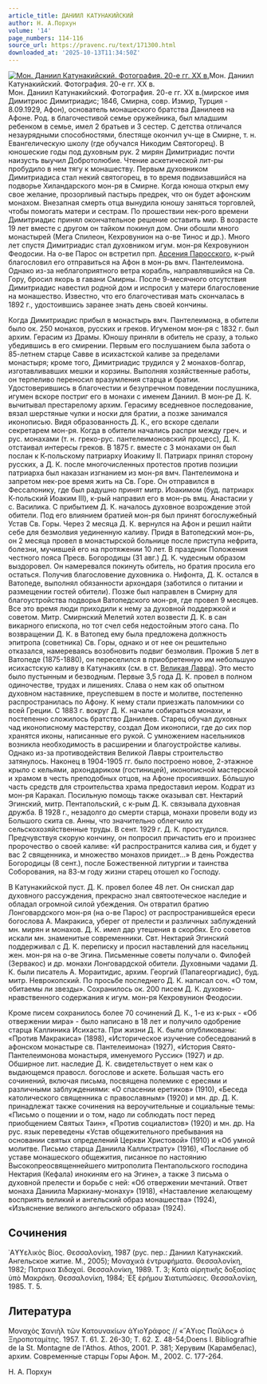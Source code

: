 ```yaml
---
article_title: ДАНИИЛ КАТУНАКИЙСКИЙ
author: Н. А.Порхун
volume: '14'
page_numbers: 114-116
source_url: https://pravenc.ru/text/171300.html
downloaded_at: '2025-10-13T11:34:50Z'
---
```


[![Мон. Даниил Катунакийский. Фотография. 20-е гг. XX в.](https://pravenc.ru/data/563/478/1234/i200.jpg "Кликните для увеличения картинки")](https://pravenc.ru/data/563/478/1234/i400.jpg)Мон. Даниил Катунакийский. Фотография. 20-е гг. XX в.  
Мон. Даниил Катунакийский. Фотография. 20-е гг. XX в.(мирское имя Димитриос Димитриадис; 1846, Смирна, совр. Измир, Турция - 8.09.1929, Афон), основатель монашеского братства Данилеев на Афоне. Род. в благочестивой семье оружейника, был младшим ребенком в семье, имел 2 братьев и 3 сестер. С детства отличался незаурядными способностями, блестяще окончил уч-ще в Смирне, т. н. Евангелическую школу (где обучался Никодим Святогорец). В юношеские годы под духовным рук. 2 мирян Димитриадис почти наизусть выучил Добротолюбие. Чтение аскетической лит-ры пробудило в нем тягу к монашеству. Первым духовником Димитриадиса стал некий святогорец, в то время подвизавшийся на подворье Хиландарского мон-ря в Смирне. Когда юноша открыл ему свое желание, прозорливый пастырь предрек, что он будет афонским монахом. Внезапная смерть отца вынудила юношу заняться торговлей, чтобы помогать матери и сестрам. По прошествии нек-рого времени Димитриадис принял окончательное решение оставить мир. В возрасте 19 лет вместе с другом он тайком покинул дом. Они обошли много монастырей (Мега Спилеон, Кехровунион на о-ве Тинос и др.). Много лет спустя Димитриадис стал духовником игум. мон-ря Кехровунион Феодосии. На о-ве Парос он встретил прп. [Арсения Паросского](<https://pravenc.ru/text/Арсения Паросского.html>), к-рый благословил его отправиться на Афон в мон-рь вмч. Пантелеимона. Однако из-за неблагоприятного ветра корабль, направлявшийся на Св. Гору, бросил якорь в гавани Смирны. После 9-месячного отсутствия Димитриадис навестил родной дом и испросил у матери благословение на монашество. Известно, что его благочестивая мать скончалась в 1892 г., удостоившись заранее знать день своей кончины.

Когда Димитриадис прибыл в монастырь вмч. Пантелеимона, в обители было ок. 250 монахов, русских и греков. Игуменом мон-ря с 1832 г. был архим. Герасим из Драмы. Юношу приняли в обитель не сразу, а только убедившись в его смирении. Первым его послушанием была забота о 85-летнем старце Савве в исихастской каливе за пределами монастыря; кроме того, Димитриадис трудился у 2 монахов-болгар, изготавливавших мешки и корзины. Выполняя хозяйственные работы, он терпеливо переносил вразумления старца и братии. Удостоверившись в благочестии и безупречном поведении послушника, игумен вскоре постриг его в монахи с именем Даниил. В мон-ре Д. К. вычитывал престарелому архим. Герасиму вседневное последование, вязал шерстяные чулки и носки для братии, а позже занимался иконописью. Видя образованность Д. К., его вскоре сделали секретарем мон-ря. Когда в обители начались распри между греч. и рус. монахами (т. н. греко-рус. пантелеимоновский процесс), Д. К. отстаивал интересы греков. В 1875 г. вместе с 3 монахами он был послан к К-польскому патриарху Иоакиму II. Патриарх принял сторону русских, а Д. К. после многочисленных протестов против позиции патриарха был наказан изгнанием из мон-ря вмч. Пантелеимона и запретом нек-рое время жить на Св. Горе. Он отправился в Фессалонику, где был радушно принят митр. Иоакимом (буд. патриарх К-польский Иоаким III), к-рый направил его в мон-рь вмц. Анастасии у с. Василика. С прибытием Д. К. началось духовное возрождение этой обители. Под его влиянием братией мон-ря был принят богослужебный Устав Св. Горы. Через 2 месяца Д. К. вернулся на Афон и решил найти себе для безмолвия уединенную каливу. Придя в Ватопедский мон-рь, он 2 месяца провел в монастырской больнице после приступа нефрита, болезни, мучившей его на протяжении 10 лет. В праздник Положения честного пояса Пресв. Богородицы (31 авг.) Д. К. чудесным образом выздоровел. Он намеревался покинуть обитель, но братия просила его остаться. Получив благословение духовника о. Нифонта, Д. К. остался в Ватопеде, выполнял обязанности архондаря (заботился о питании и размещении гостей обители). Позже был направлен в Смирну для благоустройства подворья Ватопедского мон-ря, где провел 9 месяцев. Все это время люди приходили к нему за духовной поддержкой и советом. Митр. Смирнский Мелетий хотел возвести Д. К. в сан викарного епископа, но тот счел себя недостойным этого сана. По возвращении Д. К. в Ватопед ему была предложена должность эпитропа (советника) Св. Горы, однако и от нее он решительно отказался, намереваясь возобновить подвиг безмолвия. Прожив 5 лет в Ватопеде (1875-1880), он переселился в приобретенную им небольшую исихастскую каливу в Катунакиях (см. в ст. [Великая Лавра](<https://pravenc.ru/text/Великая Лавра.html>)). Это место было пустынным и безводным. Первые 3,5 года Д. К. провел в полном одиночестве, трудах и лишениях. Слава о нем как об опытном духовном наставнике, преуспевшем в посте и молитве, постепенно распространилась по Афону. К нему стали приезжать паломники со всей Греции. С 1883 г. вокруг Д. К. начали собираться монахи, и постепенно сложилось братство Данилеев. Старец обучал духовных чад иконописному мастерству, создал Дом иконописи, где до сих пор хранятся иконы, написанные его рукой. С умножением насельников возникла необходимость в расширении и благоустройстве каливы. Однако из-за противодействия Великой Лавры строительство затянулось. Наконец в 1904-1905 гг. было построено новое, 2-этажное крыло с кельями, архондариком (гостиницей), иконописной мастерской и храмом в честь преподобных отцов, на Афоне просиявших. Бóльшую часть средств для строительства храма предоставил иером. Кодрат из мон-ря Каракал. Посильную помощь также оказывал свт. Нектарий Эгинский, митр. Пентапольский, с к-рым Д. К. связывала духовная дружба. В 1928 г., незадолго до смерти старца, монахи провели воду из Большого скита св. Анны, что значительно облегчило их сельскохозяйственные труды. В сент. 1929 г. Д. К. простудился. Предчувствуя скорую кончину, он попросил причастить его и произнес пророчество о своей каливе: «И распространится калива сия, и будет у вас 2 священника, и множество монахов приидет…» В день Рождества Богородицы (8 сент.), после Божественной литургии и таинства Соборования, на 83-м году жизни старец отошел ко Господу.

В Катунакийской пуст. Д. К. провел более 48 лет. Он снискал дар духовного рассуждения, прекрасно знал святоотеческое наследие и обладал огромной силой убеждения. Он отвратил братию Лонговардского мон-ря (на о-ве Парос) от распространившейся ереси богослова А. Макракиса, уберег от прелести и различных заблуждений мн. мирян и монахов. Д. К. имел дар утешения в скорбях. Его советов искали мн. знаменитые современники. Свт. Нектарий Эгинский поддерживал с Д. К. переписку и просил наставлений для насельниц жен. мон-ря на о-ве Эгина. Письменные советы получали о. Филофей (Зервакос) и др. монахи Лонговардской обители. Духовными чадами Д. К. были писатель А. Мораитидис, архим. Георгий (Папагеоргиадис), буд. митр. Неврокопский. По просьбе последнего Д. К. написал соч. «О том, обитаемы ли звезды». Сохранилось ок. 200 писем Д. К. духовно-нравственного содержания к игум. мон-ря Кехровунион Феодосии.

Кроме писем сохранилось более 70 сочинений Д. К., 1-е из к-рых - «Об отвержении мира» - было написано в 18 лет и получило одобрение старца Каллиника Исихаста. При жизни Д. К. были опубликованы: «Против Макракиса» (1898), «Историческое изучение собеседований в афонском монастыре св. Пантелеимона» (1927), «История Свято-Пантелеимонова монастыря, именуемого Руссик» (1927) и др. Обширное лит. наследие Д. К. свидетельствует о нем как о выдающемся правосл. богослове и аскете. Большая часть его сочинений, включая письма, посвящена полемике с ересями и различными заблуждениями: «О спасении еретиков» (1910), «Беседа католического священника с православным» (1920) и мн. др. Д. К. принадлежат также сочинения на вероучительные и социальные темы: «Письмо о пощении и о том, надо ли соблюдать пост перед приобщением Святых Таин», «Против социалистов» (1920) и мн. др. На рус. язык переведены «Устав общежительного пребывания на основании святых определений Церкви Христовой» (1910) и «Об умной молитве. Письмо старца Даниила Каллистрату» (1916), «Послание об уставе монашеского общежития, писанное по настоянию Высокопреосвященнейшего митрополита Пентапольского господина Нектария (Кефала) инокиням его на Эгине», а также 3 письма о духовной прелести и борьбе с ней: «Об отвержении мечтаний. Ответ монаха Даниила Маркиану-монаху» (1918), «Наставление желающему восприять великий и ангельский образ монашества» (1924), «Изъяснение великого ангельского образа» (1924).

## Сочинения

᾿Αϒϒελικὸς Βίος. Θεσσαλονίκη, 1987 (рус. пер.: Даниил Катунакский. Ангельское житие. М., 2005); Μοναχικὰ ἐντρυφήματα. Θεσσαλονίκη, 1982; Πατρικα Ϫιδαχαί. Θεσσαλονίκη, 1989. Τ. 3; Κατὰ αἱρητικῆς δοξασίας ὑπὸ Μακράκη. Θεσσαλονίκη, 1984; ᾿Εξ ἐρήμου Ϫιατυπώσεις. Θεσσαλονίκη, 1985. Τ. 5.

## Литература

Μοναχὸς Ϫανιὴλ τῶν Κατουνακίων ἁϒιοϒράφος // «῞Αϒιος Παῦλος» ὁ Ξηροποταμίτης. 1957. Τ. 61. Σ. 26-30; Τ. 62. Σ. 48-54;Doens I. Bibliografhie de la St. Montagne de l'Athos. Athos, 2001. P. 381; Херувим (Карамбелас), архим. Современные старцы Горы Афон. М., 2002. С. 177-264.

Н. А.  Порхун
